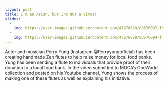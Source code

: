 ```yaml
---
layout: post
title: I'm an Asian, but I'm NOT a virus!
slides:
  -
    img: https://user-images.githubusercontent.com/47676628/83576087-f5c1f900-a4fe-11ea-94eb-201743a1a238.jpg
  -
    img: https://user-images.githubusercontent.com/47676628/83576094-ff4b6100-a4fe-11ea-9341-ec3ebd075f6a.jpg
---
```


Actor and musician Perry Yung (Instagram @Perryyungofficial) has been creating handmade Zen flutes to help raise money for local food banks.  Yung has been sending a flute to individuals that provide proof of their donation to a local food bank.  In the video submitted to MOCA’s OneWorld collection and posted on his Youtube channel, Yung shows the process of making one of these flutes as well as explaining his initiative.    
